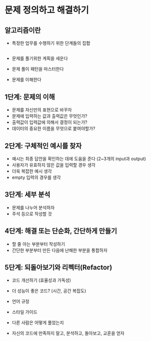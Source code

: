 # 문제 정의하고 해결하기

## 알고리즘이란

- 특정한 업무를 수행하기 위한 단계들의 집합

##

- 문제를 풀기위한 계획을 세운다
- 문제 풀이 패턴을 마스터한다

- 문제를 이해한다

## 1단계: 문제의 이해

- 문제를 자신만의 표현으로 바꾸자
- 문제에 입력하는 값과 출력값은 무엇인가?
- 출력값이 입력값에 의해서 결정이 되는가?
- 데이터의 중요한 이름을 무엇으로 붙여야할가?

## 2단계: 구체적인 예시를 찾자

- 예시는 최종 답안을 확인하는 데에 도움을 준다 (2~3개의 input과 output)
- 사용자가 유효하지 않은 값을 입력할 경우 생각
- 더욱 복잡한 예시 생각
- empty 입력의 경우를 생각

## 3단계: 세부 분석

- 문제를 나누어 분석하자
- 주석 등으로 작성할 것

## 4단계: 해결 또는 단순화, 간단하게 만들기

- 할 줄 아는 부분부터 작성하기
- 간단한 부분부터 만든 다음에 난해한 부분을 통합하자

## 5단계: 되돌아보기와 리펙터(Refactor)

- 코드 개선하기 (효율성과 가독성)
- 더 성능이 좋은 코드? (시간, 공간 복잡도)
- 언어 규정
- 스타일 가이드
- 다른 사람은 어떻게 풀었는지

- 자신의 코드에 만족하지 말고, 분석하고, 돌아보고, 교훈을 얻자
